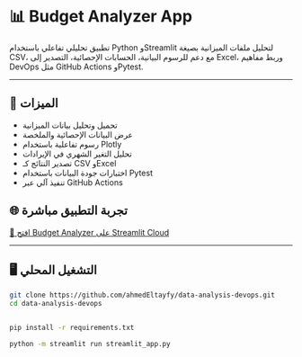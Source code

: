 # 📊 Budget Analyzer App

تطبيق تحليلي تفاعلي باستخدام Python وStreamlit لتحليل ملفات الميزانية بصيغة CSV، مع دعم للرسوم البيانية، الحسابات الإحصائية، التصدير إلى Excel، وربط مفاهيم DevOps مثل GitHub Actions وPytest.

---

## 🚀 الميزات

- تحميل وتحليل بيانات الميزانية
- عرض البيانات الإحصائية والملخصة
- رسوم تفاعلية باستخدام Plotly
- تحليل التغير الشهري في الإيرادات
- تصدير النتائج كـ CSV وExcel
- اختبارات جودة البيانات باستخدام Pytest
- تنفيذ آلي عبر GitHub Actions

## 🌐 تجربة التطبيق مباشرة

[🔎 افتح Budget Analyzer على Streamlit Cloud](https://data-analysis-devops-ajjiwigrbjayb86vtzed6e.streamlit.app/)

---

## 🖥️ التشغيل المحلي

```bash
git clone https://github.com/ahmedEltayfy/data-analysis-devops.git
cd data-analysis-devops


pip install -r requirements.txt

python -m streamlit run streamlit_app.py
